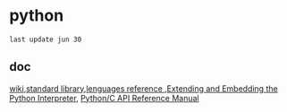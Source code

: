 # python
`last update jun 30`
## doc
<a href="https://docs.python.org/3/">wiki</a>,<a 
href="https://docs.python.org/3/library/index.html#library-index">standard library</a>,<a href="https://docs.python.org/3/reference/index.html#reference-index">lenguages reference </a>,<a href="https://docs.python.org/3/extending/index.html#extending-index">Extending and Embedding the Python Interpreter</a>,
<a href="https://docs.python.org/3/c-api/index.html#c-api-index">Python/C API Reference Manual</a>





